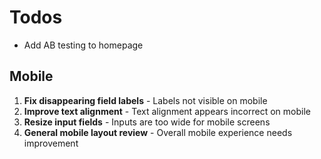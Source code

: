 # Todos

- Add AB testing to homepage

## Mobile

1. **Fix disappearing field labels** - Labels not visible on mobile
2. **Improve text alignment** - Text alignment appears incorrect on mobile
3. **Resize input fields** - Inputs are too wide for mobile screens
4. **General mobile layout review** - Overall mobile experience needs improvement
